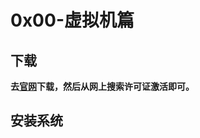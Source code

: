 # 0x00-虚拟机篇

## 下载

**去[官网](https://www.vmware.com/content/vmware/vmware-published-sites/us/products/workstation-player/workstation-player-evaluation.html.html.html.html)下载，然后从网上搜索许可证激活即可。**

## 安装系统

